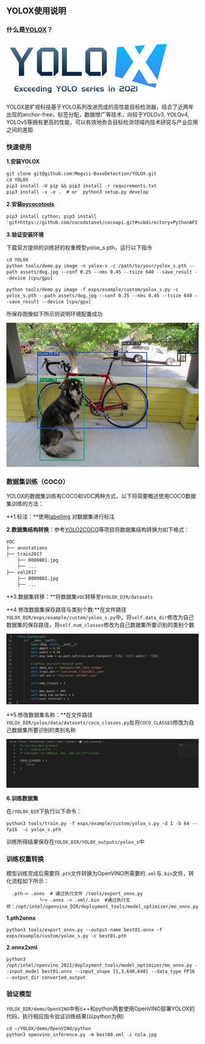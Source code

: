 ## YOLOX使用说明

### 什么是[YOLOX](https://github.com/Megvii-BaseDetection/YOLOX)？

![rect](./imaegs/logo.png)

​	YOLOX是旷视科技基于YOLO系列改进而成的高性能目标检测器，结合了近两年出现的anchor-free，标签分配，数据增广等技术，向较于YOLOv3, YOLOv4, YOLOv5等拥有更高的性能，可以有效地弥合目标检测领域内技术研究与产业应用之间的差距

### 快速使用

**1.安装YOLOX**

```
git clone git@github.com:Megvii-BaseDetection/YOLOX.git
cd YOLOX
pip3 install -U pip && pip3 install -r requirements.txt
pip3 install -v -e .  # or  python3 setup.py develop
```

**2.安装[pycocotools](https://github.com/cocodataset/cocoapi)**

```
pip3 install cython; pip3 install 'git+https://github.com/cocodataset/cocoapi.git#subdirectory=PythonAPI'
```

**3.验证安装环境**

下载官方提供的训练好的权重模型yolox_s.pth，运行以下指令

```
cd YOLOX
python tools/demo.py image -n yolox-s -c /path/to/your/yolox_s.pth --path assets/dog.jpg --conf 0.25 --nms 0.45 --tsize 640 --save_result --device [cpu/gpu]
```

```
python tools/demo.py image -f exps/example/custom/yolox_s.py -c yolox_s.pth --path assets/dog.jpg --conf 0.25 --nms 0.45 --tsize 640 --save_result --device [cpu/gpu]
```

所保存图像如下所示则说明环境配置成功

![rect](./imaegs/dog.jpg)

### 数据集训练（COCO）

YOLOX的数据集训练有COCO和VOC两种方式，以下将简要概述使用COCO数据集训练的方法：

**1.标注：**使用[labelImg](https://github.com/tzutalin/labelImg) 对数据集进行标注

**2.数据集结构转换**：参考[YOLO2COCO](https://github.com/RapidAI/YOLO2COCO)等项目将数据集结构转换为如下格式：

```
VOC
├── annotations
├── train2017
    ├── 0000001.jpg
    ├── ...
├── val2017
    ├── 0000001.jpg
    ├── ...
```

**3.数据集转移：**将数据集`VOC`转移至`$YOLOX_DIR/datasets`

**4.修改数据集保存路径与类别个数:**在文件路径`YOLOX_DIR/exps/example/custom/yolox_s.py`中，将`self.data_dir`修改为自己数据集的保存路径，将`self.num_classes`修改为自己数据集所要识别的类别个数

![rect](./imaegs/image-1.png)

**5.修改数据集名称：**在文件路径` YOLOX_DIR/yolox/data/datasets/coco_classes.py`处将`COCO_CLASSES`修改为自己数据集所要识别的类别名称	

![rect](./imaegs/image-2.png)

**6.训练数据集**

在`/YOLOX_DIR`下执行以下命令：

```
python3 tools/train.py -f exps/example/custom/yolox_s.py -d 1 -b 64 --fp16  -c yolox_s.pth
```

训练所得结果保存在`YOLOX_DIR/YOLOX_outputs/yolox_s`中

### 训练权重转换

模型训练完成后需要将`.pth`文件转换为OpenVINO所需要的`.xml`与`.bin`文件，转化流程如下所示：

```
  .pth-> .onnx  # 通过执行文件 /tools/export_onnx.py
            └─> .onnx -> .xml/.bin  #通过执行文件：/opt/intel/openvino_DIR/deployment_tools/model_optimizer/mo_onnx.py
```

**1.pth2onnx**

```
python3 tools/export_onnx.py --output-name best01.onnx -f exps/example/custom/yolox_s.py -c best01.pth
```

**2.onnx2xml**

```
python3 /opt/intel/openvino_2021/deployment_tools/model_optimizer/mo_onnx.py --input_model best01.onnx --input_shape [1,3,640,640] --data_type FP16 --output_dir converted_output
```

### 验证模型

`YOLOX_DIR/demo/OpenVINO`中有c++和python两套使用OpenVINO部署YOLOX的代码，执行相应指令验证训练结果(以python为例)

```
cd ~/YOLOX/demo/OpenVINO/python
python3 openvino_inference.py -m best00.xml -i cola.jpg
```

